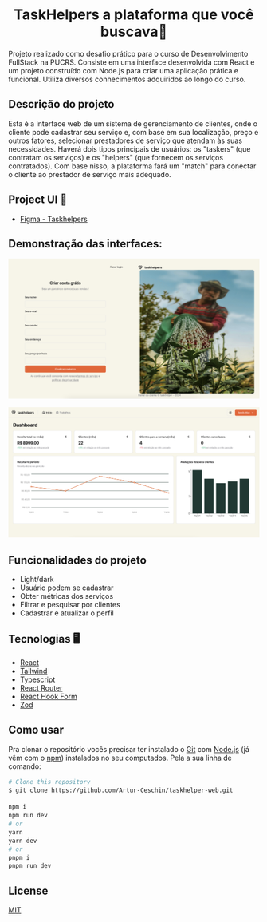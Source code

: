 <h1 align="center">TaskHelpers a plataforma que você buscava🤝</h1>

Projeto realizado como desafio prático para o curso de Desenvolvimento FullStack na PUCRS. Consiste em uma interface desenvolvida com React e um projeto construído com Node.js para criar uma aplicação prática e funcional. Utiliza diversos conhecimentos adquiridos ao longo do curso.

## Descrição do projeto

Esta é a interface web de um sistema de gerenciamento de clientes, onde o cliente pode cadastrar seu serviço e, com base em sua localização, preço e outros fatores, selecionar prestadores de serviço que atendam às suas necessidades. Haverá dois tipos principais de usuários: os "taskers" (que contratam os serviços) e os "helpers" (que fornecem os serviços contratados). Com base nisso, a plataforma fará um "match" para conectar o cliente ao prestador de serviço mais adequado.

## Project UI 🎨

- [Figma - Taskhelpers](https://www.figma.com/file/Ed96JNLRj7ggCIXpaeezPo/TaskHelpers?type=design&node-id=0-1&mode=design&t=oxE2VtNQVYudjXGA-0)

## Demonstração das interfaces:

![Cadastro](./public/sign-up.png)

![Dashboard](./public/dashboard.png)

## Funcionalidades do projeto

- Light/dark
- Usuário podem se cadastrar
- Obter métricas dos serviços
- Filtrar e pesquisar por clientes
- Cadastrar e atualizar o perfil

## Tecnologias 🖥️

- [React](https://react.dev/)
- [Tailwind](https://tailwindcss.com/)
- [Typescript](https://www.typescriptlang.org/)
- [React Router](https://reactrouter.com/en/main)
- [React Hook Form](https://react-hook-form.com/)
- [Zod](https://zod.dev/)

## Como usar

<!-- Example: -->

Pra clonar o repositório vocês precisar ter instalado o [Git](https://git-scm.com) com [Node.js](https://nodejs.org/en/download/) (já vêm com o [npm](http://npmjs.com)) instalados no seu computados. Pela a sua linha de comando:

```bash
# Clone this repository
$ git clone https://github.com/Artur-Ceschin/taskhelper-web.git

npm i
npm run dev
# or
yarn
yarn dev
# or
pnpm i
pnpm run dev
```

## License

[MIT](https://choosealicense.com/licenses/mit/)
